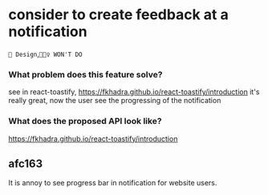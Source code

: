 # consider to create feedback at a notification

`💄 Design`,`🙅🏻‍♀️ WON'T DO`

### What problem does this feature solve?

see in react-toastify, https://fkhadra.github.io/react-toastify/introduction
it's really great, now the user see the progressing of the notification

### What does the proposed API look like?

https://fkhadra.github.io/react-toastify/introduction

<!-- generated by ant-design-issue-helper. DO NOT REMOVE -->

## afc163

It is annoy to see progress bar in notification for website users.
